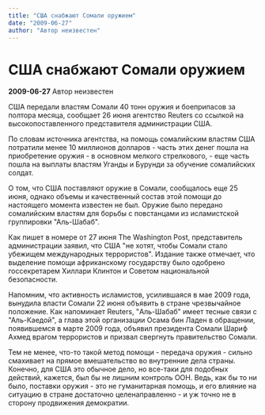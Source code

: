 ```yaml
---
title: "США снабжают Сомали оружием"
date: "2009-06-27"
author: "Автор неизвестен"
---
```


# США снабжают Сомали оружием

**2009-06-27** Автор неизвестен

CША передали властям Сомали 40 тонн оружия и боеприпасов за полтора месяца, сообщает 26 июня агентство Reuters со ссылкой на высокопоставленного представителя администрации США.

По словам источника агентства, на помощь сомалийским властям США потратили менее 10 миллионов долларов - часть этих денег пошла на приобретение оружия - в основном мелкого стрелкового, - еще часть пошла на выплаты властям Уганды и Бурунди за обучение сомалийских солдат.

О том, что США поставляют оружие в Сомали, сообщалось еще 25 июня, однако объемы и качественный состав этой помощи до настоящего момента известен не был. Оружие было передано сомалийским властям для борьбы с повстанцами из исламистской группировки "Аль-Шабаб".

Как пишет в номере от 27 июня The Washington Post, представитель администрации заявил, что США "не хотят, чтобы Сомали стало убежищем международных террористов". Издание также отмечает, что выделение помощи африканскому государству было одобрено госсекретарем Хиллари Клинтон и Советом национальной безопасности.

Напомним, что активность исламистов, усилившаяся в мае 2009 года, вынудила власти Сомали 22 июня объявить в стране чрезвычайное положение. Как напоминает Reuters, "Аль-Шабаб" имеет тесные связи с "Аль-Каедой", а глава этой организации Осама бин Ладен в обращении, появившемся в марте 2009 года, объявил президента Сомали Шариф Ахмед врагом террористов и призвал свергнуть правительство Сомали.

Тем не менее, что-то такой метод помощи - передача оружия - сильно смахивает на прямое вмешательство во внутренние дела страны. Конечно, для США это обычное дело, но все-таки для подобных действий, кажется, был бы не лишним контроль ООН. Ведь, как бы то ни было, поставки оружия - это не гуманитарная помощь, и его влияние на ситуацию в стране достаточно целенаправленно - и уж точно не в сторону продвижения демократии.